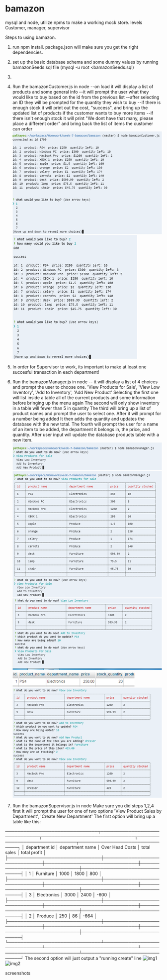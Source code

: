 # bamazon
mysql and node, utilize npms to make a working mock store. levels Customer, manager, supervisor

Steps to using bamazon.
1. run npm install. package.json will make sure you get the right dependencies.
2. set up the basic database schema and some dummy values by running bamazonSeeds.sql file (mysql -u root <bamazonSeeds.sql)
3.
3. Run the bamazonCustomer.js in node
    --on load it will display a list of products and some general info
    --it will prompt the user what they would like to buy based on the id from the previous list
    --after selecting an ID they will be prompted for the quantity they wish to buy
        --if there is enough stock it will print out the cost, "success", and bring up the updated list of products if the
        customer wants to buy more items
        --if there isn't enough stock it will print "We dont have that many, please place a different order" and bring back
        the list of items the customer can order
![img1](/bamazonImages/bamCustomerImg1.PNG)
![img2](/bamazonImages/bamCustomerImg2.PNG)
4. In order for Supervisor to work, its important to make at least one succesful transaction in each department!
5. Run the bamazonManager.js in node
    -- it will display a list of 4 choices and prompt the user to choose one.
                'View Products for Sale',
                'View Low Inventory',
                'Add to Inventory',
                'Add New Product'
    Selecting the first one will list inside a table all of the current products and some information before bringing up the menu again
    The second will only show inventory in a table will fewer than 5 in quantity
    The third will bring up a list of product names and prompt the user to select one. After it will prompt for a number being added
        It then adds the quantity and updates the database with the new total.
    The fourth will prompt the user for a name of an item to be added, the department it belongs in, the price, and quantity.
        After user input will update the database products table with a new item.
![img1](/bamazonImages/bamManagerImg1.PNG)
![img2](/bamazonImages/bamManagerImg2.PNG)
![img3](/bamazonImages/bamManagerImg3.PNG)
![img4](/bamazonImages/bamManagerImg4.PNG)
![img5](/bamazonImages/bamManagerImg5.PNG)

6. Run the bamazonSupervisor.js in node
        Make sure you did steps 1,2,4 first
        It will prompt the user for one of two options
                'View Product Sales by Department',
                'Create New Department'
        The first option will bring up a table like this:

──────────────────────────────┬──────────────────────────────┬──────────────────────────────┬──────────────────────────────┬──────────────────────────────┐
│ department id                │ department name              │ Over Head Costs              │ total sales                  │ total profit                 │
├──────────────────────────────┼──────────────────────────────┼──────────────────────────────┼──────────────────────────────┼──────────────────────────────┤
│ 1                            │ Furniture                    │ 1000                         │ 1800                         │ 800                          │
├──────────────────────────────┼──────────────────────────────┼──────────────────────────────┼──────────────────────────────┼──────────────────────────────┤
│ 3                            │ Electronics                  │ 3000                         │ 2400                         │ -600                         │
├──────────────────────────────┼──────────────────────────────┼──────────────────────────────┼──────────────────────────────┼──────────────────────────────┤
│ 2                            │ Produce                      │ 250                          │ 86                           │ -664                         │
├──────────────────────────────┼──────────────────────────────┼──────────────────────────────┼──────────────────────────────┼──────────────────────────────┤
└──────────────────────────────┴──────────────────────────────┴──────────────────────────────┴──────────────────────────────┴──────────────────────────────┘
        The second option will just output a "running create" line
![img1](/bamazonImages/bamSupervisorImg1.PNG)
![img2](/bamazonImages/bamSupervisorImg2.PNG)





screenshots


